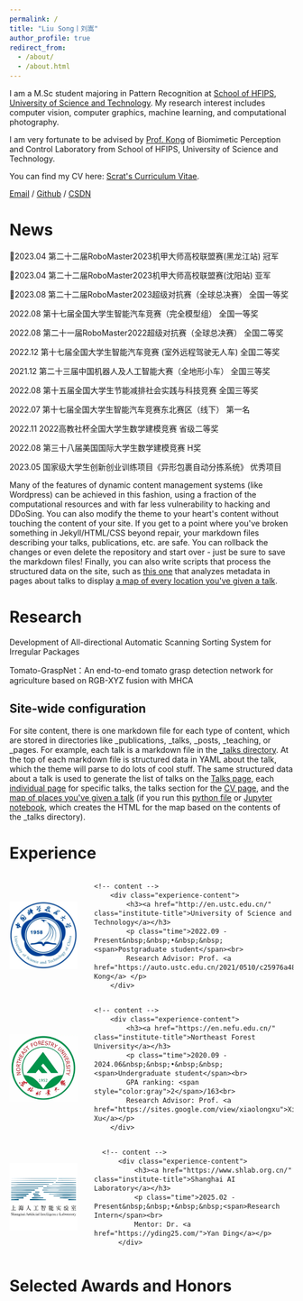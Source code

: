 ```yaml
---
permalink: /
title: "Liu Song丨刘嵩"
author_profile: true
redirect_from: 
  - /about/
  - /about.html
---
```


I am a M.Sc student majoring in Pattern Recognition at [School of HFIPS](https://english.hf.cas.cn/), [University of Science and Technology](http://en.ustc.edu.cn/). My research interest includes computer vision, computer graphics, machine learning, and computational photography.

I am very fortunate to be advised by [Prof. Kong](https://auto.ustc.edu.cn/2021/0510/c25976a484868/page.htm) of Biomimetic Perception and Control Laboratory from School of HFIPS, University of Science and Technology.

You can find my CV here: [Scrat's Curriculum Vitae](../assets/Curriculum_Vitae.pdf).

[Email](mailto:song_ustc@mail.ustc.edu.cn) / [Github](https://github.com/LiuSong-Scrat) / [CSDN](https://blog.csdn.net/qq_57994524?type=blog)

News
======
🎉2023.04	第二十二届RoboMaster2023机甲大师高校联盟赛(黑龙江站)	冠军

🎉2023.04	第二十二届RoboMaster2023机甲大师高校联盟赛(沈阳站)	亚军

🎉2023.08	第二十二届RoboMaster2023超级对抗赛（全球总决赛）	全国一等奖

2022.08	第十七届全国大学生智能汽车竞赛（完全模型组）	全国一等奖

2022.08	第二十一届RoboMaster2022超级对抗赛（全球总决赛）	全国二等奖

2022.12	第十七届全国大学生智能汽车竞赛 (室外远程驾驶无人车) 	全国二等奖

2021.12	第二十三届中国机器人及人工智能大赛（全地形小车）	全国三等奖

2022.08	第十五届全国大学生节能减排社会实践与科技竞赛	全国三等奖

2022.07	第十七届全国大学生智能汽车竞赛东北赛区（线下）	第一名

2022.11	2022高教社杯全国大学生数学建模竞赛	省级二等奖

2022.08	第三十八届美国国际大学生数学建模竞赛	H奖

2023.05	国家级大学生创新创业训练项目《异形包裹自动分拣系统》	优秀项目



Many of the features of dynamic content management systems (like Wordpress) can be achieved in this fashion, using a fraction of the computational resources and with far less vulnerability to hacking and DDoSing. You can also modify the theme to your heart's content without touching the content of your site. If you get to a point where you've broken something in Jekyll/HTML/CSS beyond repair, your markdown files describing your talks, publications, etc. are safe. You can rollback the changes or even delete the repository and start over - just be sure to save the markdown files! Finally, you can also write scripts that process the structured data on the site, such as [this one](https://github.com/academicpages/academicpages.github.io/blob/master/talkmap.ipynb) that analyzes metadata in pages about talks to display [a map of every location you've given a talk](https://academicpages.github.io/talkmap.html).

Research
======
Development of All-directional Automatic Scanning Sorting System for Irregular Packages

Tomato-GraspNet：An end-to-end tomato grasp detection network for agriculture based on RGB-XYZ fusion with MHCA


Site-wide configuration
------
For site content, there is one markdown file for each type of content, which are stored in directories like _publications, _talks, _posts, _teaching, or _pages. For example, each talk is a markdown file in the [_talks directory](https://github.com/academicpages/academicpages.github.io/tree/master/_talks). At the top of each markdown file is structured data in YAML about the talk, which the theme will parse to do lots of cool stuff. The same structured data about a talk is used to generate the list of talks on the [Talks page](https://academicpages.github.io/talks), each [individual page](https://academicpages.github.io/talks/2012-03-01-talk-1) for specific talks, the talks section for the [CV page](https://academicpages.github.io/cv), and the [map of places you've given a talk](https://academicpages.github.io/talkmap.html) (if you run this [python file](https://github.com/academicpages/academicpages.github.io/blob/master/talkmap.py) or [Jupyter notebook](https://github.com/academicpages/academicpages.github.io/blob/master/talkmap.ipynb), which creates the HTML for the map based on the contents of the _talks directory).

Experience
======


<div class="section experience-item">
    <!-- badge -->
        <img src="../images/USTC.png" alt="USTC" class="institute-logo">

    <!-- content -->
        <div class="experience-content">
            <h3><a href="http://en.ustc.edu.cn/" class="institute-title">University of Science and Technology</a></h3>
            <p class="time">2022.09 - Present&nbsp;&nbsp;•&nbsp;&nbsp;<span>Postgraduate student</span><br>
            Research Advisor: Prof. <a href="https://auto.ustc.edu.cn/2021/0510/c25976a484868/page.htm">Deyi Kong</a> </p>
        </div>
</div>

<div class="section experience-item">
    <!-- badge -->
        <img src="../images/NEFU.png" alt="NEFU" class="institute-logo">

    <!-- content -->
        <div class="experience-content">
            <h3><a href="https://en.nefu.edu.cn/" class="institute-title">Northeast Forest University</a></h3>
            <p class="time">2020.09 - 2024.06&nbsp;&nbsp;•&nbsp;&nbsp;<span>Undergraduate student</span><br>
            GPA ranking: <span style="color:gray">2</span>/163<br>
            Research Advisor: Prof. <a href="https://sites.google.com/view/xiaolongxu">Xiaolong Xu</a></p>
        </div>
</div>

 <div class="section experience-item">
      <!-- badge -->
          <img src="images/pjlab.png" alt="Shanghai AI Laboratory" class="institute-logo">
  
      <!-- content -->
          <div class="experience-content">
              <h3><a href="https://www.shlab.org.cn/" class="institute-title">Shanghai AI Laboratory</a></h3>
              <p class="time">2025.02 - Present&nbsp;&nbsp;•&nbsp;&nbsp;<span>Research Intern</span><br>
              Mentor: Dr. <a href="https://yding25.com/">Yan Ding</a></p>
          </div>
</div>


<style>
.experience-item {
    margin-left: 0px;
    display: flex;
    align-items: center;
    margin-bottom: 0px;
}
.institute-logo {
    max-width: 120px;
    margin-right: 30px;
}
.institute-title {
    color: #003373;
    font-size: 22px;
    line-height: 26px;
}

.institute-title:hover {
    border-bottom: 1px solid #003373;
}
</style>




<!-- <p>
<img src="../images/USTC.png" align="left" width=100 />
<h2>University of Science and Technology(USTC)</h2>
<h3 style="color:rgba(222, 222, 210, 0.9)">
2024.09-2027.06</h3>
</p>

<p>
<img src="../images/NEFU.png" align="left" width=100 />
<h2>Northeast Forest University(NEFU)</h2>
<h4 style="color:rgba(222, 222, 210, 0.9)">
2020.09-2024.06</h3>
</p>

<p>
<img src="../images/IFLYTEK.png" align="left" width=170 />
<h2>IFLYTEK</h2>
<h3 style="color:rgba(222, 222, 210, 0.9)">
2024.09-2024.12</h3>
</p>

<p>
<img src="../images/GALAXEA.png" align="left" width=150 />
<h2>GALAXEA</h2>
<h3 style="color:rgba(222, 222, 210, 0.9)">
2020.4-2024.07</h3>
</p> -->




Selected Awards and Honors
======